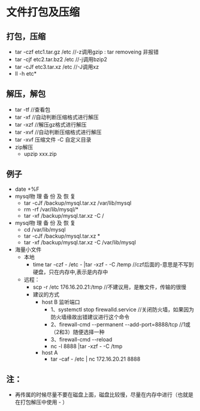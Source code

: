 # 文件打包及压缩
## 打包，压缩
- tar -czf etc1.tar.gz /etc   //-z调用gzip    : tar removeing 非报错
- tar -cjf etc2.tar.bz2 /etc  //-j调用bzip2
- tar -cJf etc3.tar.xz /etc   //-J调用xz
- ll -h etc*
## 解压，解包
- tar -tf                              //查看包
- tar -xf                              //自动判断压缩格式进行解压
- tar -xzf                             //解压gz格式进行解压
- tar -xvf                             //自动判断压缩格式进行解压
- tar -xvf 压缩文件 -C 自定义目录      
- zip解压
  - upzip xxx.zip
## 例子
- date +%F
- mysql物 理 备 份 及 恢 复
  - tar -cJf /backup/mysql.tar.xz /var/lib/mysql
  - rm -rf /var/lib/mysql/*
  - tar -xf /backup/mysql.tar.xz -C /
- mysql物 理 备 份 及 恢 复
  - cd /var/lib/mysql
  - tar -cJf /backup/mysql.tar.xz *
  - tar -xf /backup/mysql.tar.xz -C /var/lib/mysql
- 海量小文件
  - 本地
    - time tar -czf - /etc - |tar -xzf - -C /temp    //czf后面的-意思是不写到硬盘，只在内存中,表示是内存中
  - 远程：
    - scp -r /etc 176.16.20.21:/tmp     //不建议用，是散文件，传输的很慢
    - 建议的方式
      - host B 监听端口
        - 1、systemctl stop firewalld.service       //关闭防火墙，如果因为防火墙缘故出错建议进行这个命令
        - 2、firewall-cmd --permanent --add-port=8888/tcp   //1或（2和3）随便选择一种   
        - 3、firewall-cmd --reload
        - nc -l 8888 |tar -xzf - -C /tmp
      - host A
        - tar -caf - /etc | nc 172.16.20.21 8888

## 注：
- 再传属的时候尽量不要在磁盘上面，磁盘比较慢，尽量在内存中进行（也就是在打包解压中使用 - ）
